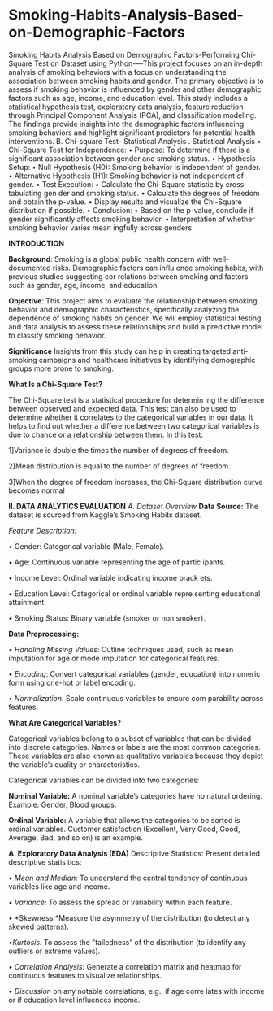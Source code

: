 # Smoking-Habits-Analysis-Based-on-Demographic-Factors
Smoking Habits Analysis Based on Demographic  Factors-Performing Chi-Square Test on Dataset using Python-—This project focuses on an in-depth analysis of smoking
 behaviors with a focus on understanding the association between
 smoking habits and gender. The primary objective is to assess if
 smoking behavior is influenced by gender and other demographic
 factors such as age, income, and education level. This study
 includes a statistical hypothesis test, exploratory data analysis,
 feature reduction through Principal Component Analysis (PCA),
 and classification modeling. The findings provide insights into the
 demographic factors influencing smoking behaviors and highlight
 significant predictors for potential health interventions. 
 B. Chi-square Test- Statistical Analysis
 . Statistical Analysis
 • Chi-Square Test for Independence:
 • Purpose: To determine if there is a significant association
 between gender and smoking status.
 • Hypothesis Setup:
 • Null Hypothesis (H0): Smoking behavior is independent
 of gender.
 • Alternative Hypothesis (H1): Smoking behavior is not
 independent of gender.
 • Test Execution:
 • Calculate the Chi-Square statistic by cross-tabulating gen
der and smoking status.
 • Calculate the degrees of freedom and obtain the p-value.
 • Display results and visualize the Chi-Square distribution
 if possible.
 • Conclusion:
 • Based on the p-value, conclude if gender significantly
 affects smoking behavior.
 • Interpretation of whether smoking behavior varies mean
ingfully across genders

 
  **INTRODUCTION**

  
 **Background**: Smoking is a global public health concern
 with well-documented risks. Demographic factors can influ
ence smoking habits, with previous studies suggesting cor
relations between smoking and factors such as gender, age,
 income, and education.
 
 **Objective**: This project aims to evaluate the relationship
 between smoking behavior and demographic characteristics,
 specifically analyzing the dependence of smoking habits on
 gender. We will employ statistical testing and data analysis
 to assess these relationships and build a predictive model to
 classify smoking behavior.
 
**Significance** Insights from this study can help in creating
 targeted anti-smoking campaigns and healthcare initiatives by
 identifying demographic groups more prone to smoking.
 
**What Is a Chi-Square Test?**

 The Chi-Square test is a statistical procedure for determin
ing the difference between observed and expected data. This
 test can also be used to determine whether it correlates to the
 categorical variables in our data. It helps to find out whether a
 difference between two categorical variables is due to chance
 or a relationship between them. In this test:
 
1]Variance is double the times the number of degrees of
 freedom.
 
 2]Mean distribution is equal to the number of degrees of
 freedom.
 
 3]When the degree of freedom increases, the Chi-Square
 distribution curve becomes normal

**II. DATA ANALYTICS EVALUATION**
*A. Dataset Overview*
**Data Source:** The dataset is sourced from Kaggle’s Smoking
 Habits dataset.
 
 *Feature Description:*
 
 • Gender: Categorical variable (Male, Female).
 
  • Age: Continuous variable representing the age of partic
ipants.

 • Income Level: Ordinal variable indicating income brack
ets.

 • Education Level: Categorical or ordinal variable repre
senting educational attainment.

 • Smoking Status: Binary variable (smoker or non
smoker).

**Data Preprocessing:**

 • *Handling Missing Values*: Outline techniques used, such
 as mean imputation for age or mode imputation for
 categorical features.
 
 • *Encoding*: Convert categorical variables (gender, education) into numeric form using one-hot or label encoding.

 • *Normalization*: Scale continuous variables to ensure com
parability across features.

 **What Are Categorical Variables?**
 
 Categorical variables belong to a subset of variables that can
 be divided into discrete categories. Names or labels are the
 most common categories. These variables are also known as
 qualitative variables because they depict the variable’s quality
 or characteristics.
 
 Categorical variables can be divided into two categories:
 
 **Nominal Variable:** A nominal variable’s categories have
 no natural ordering. Example: Gender, Blood groups.
 
 **Ordinal Variable:** A variable that allows the categories to be sorted
 is ordinal variables. Customer satisfaction (Excellent, Very
 Good, Good, Average, Bad, and so on) is an example.
 
 **A. Exploratory Data Analysis (EDA)**
 Descriptive Statistics: Present detailed descriptive statis
tics:

 • *Mean and Median:* To understand the central tendency of
 continuous variables like age and income.
 
 • *Variance*: To assess the spread or variability within each
 feature.
 
 • *Skewness:*Measure the asymmetry of the distribution (to
 detect any skewed patterns).
 
 •*Kurtosis:* To assess the ”tailedness” of the distribution (to
 identify any outliers or extreme values).
 
 • *Correlation Analysis:* Generate a correlation matrix and heatmap for continuous
 features to visualize relationships.
 
 • *Discussion* on any notable correlations, e.g., if age corre
lates with income or if education level influences income.
